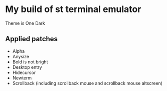 # My build of st terminal emulator

Theme is One Dark

## Applied patches
- Alpha
- Anysize
- Bold is not bright
- Desktop entry
- Hidecursor
- Newterm
- Scrollback (including scrollback mouse and scrollback mouse altscreen)
